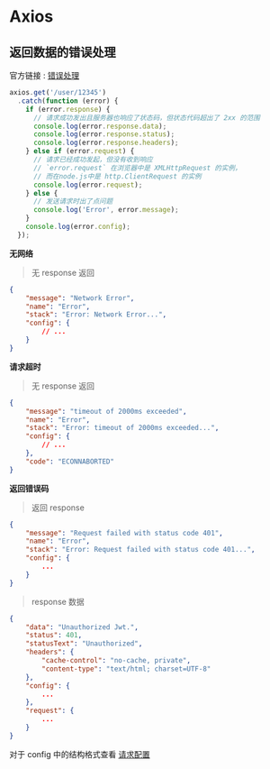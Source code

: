 # Axios

## 返回数据的错误处理

官方链接 : [错误处理](https://axios-http.com/zh/docs/handling_errors)

```js
axios.get('/user/12345')
  .catch(function (error) {
    if (error.response) {
      // 请求成功发出且服务器也响应了状态码，但状态代码超出了 2xx 的范围
      console.log(error.response.data);
      console.log(error.response.status);
      console.log(error.response.headers);
    } else if (error.request) {
      // 请求已经成功发起，但没有收到响应
      // `error.request` 在浏览器中是 XMLHttpRequest 的实例，
      // 而在node.js中是 http.ClientRequest 的实例
      console.log(error.request);
    } else {
      // 发送请求时出了点问题
      console.log('Error', error.message);
    }
    console.log(error.config);
  });
```

**无网络**

> 无 response 返回 

```json
{
    "message": "Network Error",
    "name": "Error",
    "stack": "Error: Network Error...",
    "config": {
        // ...
    }
}
```

**请求超时**

> 无 response 返回 

```json
{
    "message": "timeout of 2000ms exceeded",
    "name": "Error",
    "stack": "Error: timeout of 2000ms exceeded...",
    "config": {
        // ...
    },
    "code": "ECONNABORTED"
}
```

**返回错误码**

> 返回 response

```json
{
    "message": "Request failed with status code 401",
    "name": "Error",
    "stack": "Error: Request failed with status code 401...",
    "config": {
        ...
    }
}
```

> response 数据

```json
{
    "data": "Unauthorized Jwt.",
    "status": 401,
    "statusText": "Unauthorized",
    "headers": {
        "cache-control": "no-cache, private",
        "content-type": "text/html; charset=UTF-8"
    },
    "config": {
        ...
    },
    "request": {
        ...
    }
}
```

对于 config 中的结构格式查看 [请求配置](https://axios-http.com/zh/docs/req_config)